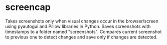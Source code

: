 # screencap
Takes screenshots only when visual changes occur in the browser/screen using pyautogui and Pillow libraries in Python. Saves screenshots with timestamps to a folder named "screenshots". Compares current screenshot to previous one to detect changes and save only if changes are detected.
